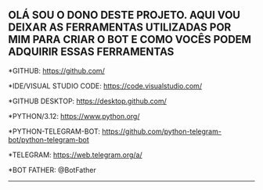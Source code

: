 OLÁ SOU O DONO DESTE PROJETO. AQUI VOU DEIXAR AS FERRAMENTAS UTILIZADAS POR MIM PARA CRIAR O BOT E COMO VOCÊS PODEM ADQUIRIR ESSAS FERRAMENTAS 
------------------------------------------------------------------------------------------
*GITHUB: https://github.com/

*IDE/VISUAL STUDIO CODE: https://code.visualstudio.com/

*GITHUB DESKTOP: https://desktop.github.com/

*PYTHON/3.12: https://www.python.org/

*PYTHON-TELEGRAM-BOT: https://github.com/python-telegram-bot/python-telegram-bot

*TELEGRAM: https://web.telegram.org/a/

*BOT FATHER: @BotFather

------------------------------------------------------------------------------------------
